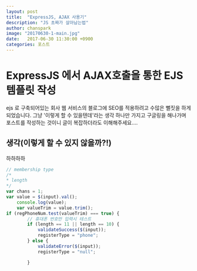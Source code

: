 ```yaml
---
layout: post
title:  "ExpressJS, AJAX 사용기"
description: "JS 초짜가 살아남는법"
author: chanspark
image: "20170630-1-main.jpg"
date:   2017-06-30 11:30:00 +0900
categories: 포스트
---
```


# ExpressJS 에서 AJAX호출을 통한 EJS 템플릿 작성
ejs 로 구축되어있는 회사 웹 서비스의 블로그에 SEO를 적용하려고 수많은 뻘짓을 하게 되었습니다. 그냥 '이렇게 할 수 있을텐데'라는 생각 하나만 가지고 구글링을 해나가며 포스트를 작성하는 것이니 글이 복잡하더라도 이해해주세요....

## 생각(이렇게 할 수 있지 않을까?!)
하하하하
```javascript
// membership type
/*
* length
*/
var chans = 1;
var value = $(input).val();
    console.log(value);
    var valueTrim = value.trim();
if (regPhoneNum.test(valueTrim) === true) {
        // 휴대폰 번호만 입력시 테스트
        if (length == 11 || length == 10) {
            validateSuccess($(input));
            registerType = "phone";
        } else {
            validateError($(input));
            registerType = "null";

        }
```
